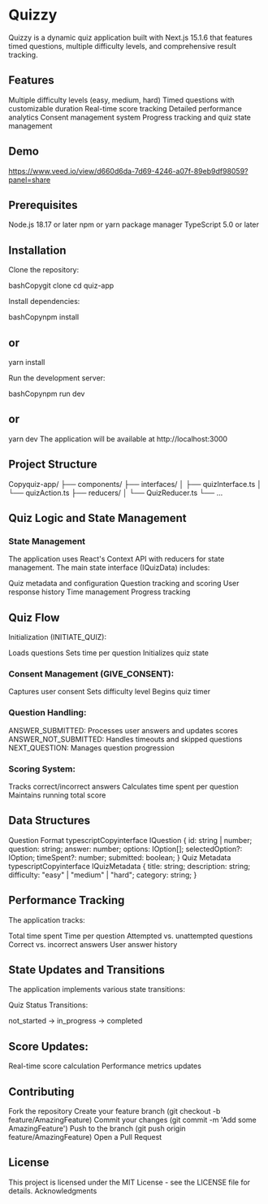 # Quizzy

Quizzy is a dynamic quiz application built with Next.js 15.1.6 that features timed questions, multiple difficulty levels, and comprehensive result tracking.

## Features

Multiple difficulty levels (easy, medium, hard)
Timed questions with customizable duration
Real-time score tracking
Detailed performance analytics
Consent management system
Progress tracking and quiz state management

## Demo
https://www.veed.io/view/d660d6da-7d69-4246-a07f-89eb9df98059?panel=share

## Prerequisites

Node.js 18.17 or later
npm or yarn package manager
TypeScript 5.0 or later

## Installation

Clone the repository:

bashCopygit clone <repository-url>
cd quiz-app

Install dependencies:

bashCopynpm install

## or

yarn install

Run the development server:

bashCopynpm run dev

## or

yarn dev
The application will be available at http://localhost:3000

## Project Structure
Copyquiz-app/
├── components/
├── interfaces/
│ ├── quizInterface.ts
│ └── quizAction.ts
├── reducers/
│ └── QuizReducer.ts
└── ...

## Quiz Logic and State Management

### State Management

The application uses React's Context API with reducers for state management. The main state interface (IQuizData) includes:

Quiz metadata and configuration
Question tracking and scoring
User response history
Time management
Progress tracking

## Quiz Flow

Initialization (INITIATE_QUIZ):

Loads questions
Sets time per question
Initializes quiz state

### Consent Management (GIVE_CONSENT):

Captures user consent
Sets difficulty level
Begins quiz timer

### Question Handling:

ANSWER_SUBMITTED: Processes user answers and updates scores
ANSWER_NOT_SUBMITTED: Handles timeouts and skipped questions
NEXT_QUESTION: Manages question progression

### Scoring System:

Tracks correct/incorrect answers
Calculates time spent per question
Maintains running total score

## Data Structures

Question Format
typescriptCopyinterface IQuestion {
id: string | number;
question: string;
answer: number;
options: IOption[];
selectedOption?: IOption;
timeSpent?: number;
submitted: boolean;
}
Quiz Metadata
typescriptCopyinterface IQuizMetadata {
title: string;
description: string;
difficulty: "easy" | "medium" | "hard";
category: string;
}

## Performance Tracking

The application tracks:

Total time spent
Time per question
Attempted vs. unattempted questions
Correct vs. incorrect answers
User answer history

## State Updates and Transitions

The application implements various state transitions:

Quiz Status Transitions:

not_started → in_progress → completed

## Score Updates:

Real-time score calculation
Performance metrics updates

## Contributing

Fork the repository
Create your feature branch (git checkout -b feature/AmazingFeature)
Commit your changes (git commit -m 'Add some AmazingFeature')
Push to the branch (git push origin feature/AmazingFeature)
Open a Pull Request

## License

This project is licensed under the MIT License - see the LICENSE file for details.
Acknowledgments
